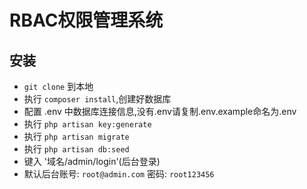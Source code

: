 # RBAC权限管理系统

## 安装

* `git clone` 到本地
* 执行 `composer install`,创建好数据库
* 配置 .env 中数据库连接信息,没有.env请复制.env.example命名为.env
* 执行 `php artisan key:generate`
* 执行 `php artisan migrate`
* 执行 `php artisan db:seed`
* 键入 '域名/admin/login'(后台登录)
* 默认后台账号: `root@admin.com`  密码: `root123456`